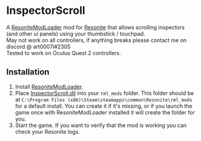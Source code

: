 # InspectorScroll

A [ResoniteModLoader](https://github.com/resonite-modding-group/ResoniteModLoader) mod for [Resonite](https://resonite.com/) that allows scrolling inspectors (and other ui panels) using your thumbstick / touchpad.<br>
May not work on all controllers, if anything breaks please contact me on discord @ art0007i#2305<br>
Tested to work on Oculus Quest 2 controllers.

## Installation
1. Install [ResoniteModLoader](https://github.com/resonite-modding-group/ResoniteModLoader).
1. Place [InspectorScroll.dll](https://github.com/art0007i/InspectorScroll/releases/latest/download/InspectorScroll.dll) into your `rml_mods` folder. This folder should be at `C:\Program Files (x86)\Steam\steamapps\common\Resonite\rml_mods` for a default install. You can create it if it's missing, or if you launch the game once with ResoniteModLoader installed it will create the folder for you.
1. Start the game. If you want to verify that the mod is working you can check your Resonite logs.
